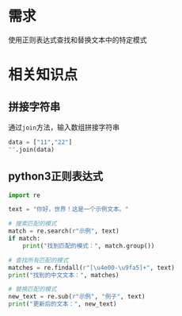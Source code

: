 # 需求
使用正则表达式查找和替换文本中的特定模式


# 相关知识点

## 拼接字符串

通过`join`方法，输入数组拼接字符串
```PYTHON
data = ["11","22"]
"".join(data)
```

## python3正则表达式

```PYTHON
import re

text = "你好，世界！这是一个示例文本。"

# 搜索匹配的模式
match = re.search(r"示例", text)
if match:
    print("找到匹配的模式：", match.group())

# 查找所有匹配的模式
matches = re.findall(r"[\u4e00-\u9fa5]+", text)
print("找到的中文文本：", matches)

# 替换匹配的模式
new_text = re.sub(r"示例", "例子", text)
print("更新后的文本：", new_text)
```